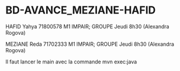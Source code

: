 # BD-AVANCE_MEZIANE-HAFID

HAFID Yahya 71800578 M1 IMPAIR; GROUPE Jeudi 8h30 (Alexandra Rogova)

MEZIANE Reda 71702333 M1 IMPAIR; GROUPE Jeudi 8h30 (Alexandra Rogova)

Il faut lancer le main avec la commande mvn exec:java
